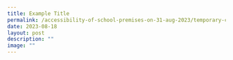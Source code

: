 ```yaml
---
title: Example Title
permalink: /accessibility-of-school-premises-on-31-aug-2023/temporary-closure/permalink/
date: 2023-08-18
layout: post
description: ""
image: ""
---
```

[](/files/accessibility%20of%20school%20premises%20on%2031%20aug%202023.pdf)